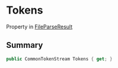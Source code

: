 # Tokens

Property in [FileParseResult](/api/csharp/yarn.compiler.fileparseresult.md)

## Summary



```csharp
public CommonTokenStream Tokens { get; }
```

